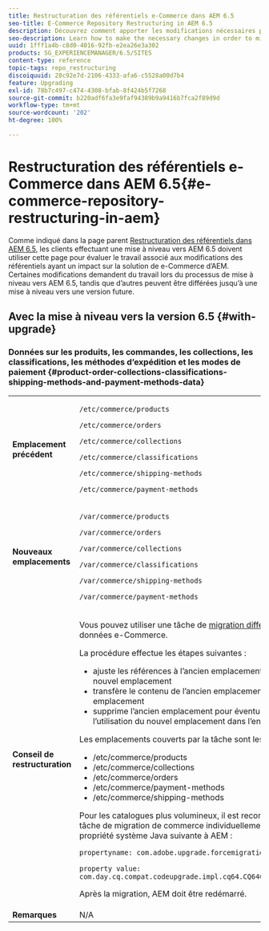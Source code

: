 ```yaml
---
title: Restructuration des référentiels e-Commerce dans AEM 6.5
seo-title: E-Commerce Repository Restructuring in AEM 6.5
description: Découvrez comment apporter les modifications nécessaires pour migrer vers la nouvelle structure de référentiel dans AEM 6.5 pour e-Commerce.
seo-description: Learn how to make the necessary changes in order to migrate to the new repository structure in AEM 6.5 for E-Commerce.
uuid: 1fff1a4b-c8d0-4016-92fb-e2ea26e3a302
products: SG_EXPERIENCEMANAGER/6.5/SITES
content-type: reference
topic-tags: repo_restructuring
discoiquuid: 28c92e7d-2106-4333-afa6-c5528a00d7b4
feature: Upgrading
exl-id: 78b7c497-c474-4308-bfab-8f424b5f7268
source-git-commit: b220adf6fa3e9faf94389b9a9416b7fca2f89d9d
workflow-type: tm+mt
source-wordcount: '202'
ht-degree: 100%

---
```


# Restructuration des référentiels e-Commerce dans AEM 6.5{#e-commerce-repository-restructuring-in-aem}

Comme indiqué dans la page parent [Restructuration des référentiels dans AEM 6.5](/help/sites-deploying/repository-restructuring.md), les clients effectuant une mise à niveau vers AEM 6.5 doivent utiliser cette page pour évaluer le travail associé aux modifications des référentiels ayant un impact sur la solution de e-Commerce d’AEM. Certaines modifications demandent du travail lors du processus de mise à niveau vers AEM 6.5, tandis que d’autres peuvent être différées jusqu’à une mise à niveau vers une version future.

## Avec la mise à niveau vers la version 6.5 {#with-upgrade}

### Données sur les produits, les commandes, les collections, les classifications, les méthodes d’expédition et les modes de paiement {#product-order-collections-classifications-shipping-methods-and-payment-methods-data}

<table>
 <tbody>
  <tr>
   <td><strong>Emplacement précédent</strong></td>
   <td><p><code>/etc/commerce/products</code></p> <p><code>/etc/commerce/orders</code></p> <p><code>/etc/commerce/collections</code></p> <p><code>/etc/commerce/classifications</code></p> <p><code>/etc/commerce/shipping-methods</code></p> <p><code>/etc/commerce/payment-methods</code></p> </td>
  </tr>
  <tr>
   <td><strong>Nouveaux emplacements</strong></td>
   <td><p><code>/var/commerce/products</code></p> <p><code>/var/commerce/orders</code></p> <p><code>/var/commerce/collections</code></p> <p><code>/var/commerce/classifications</code></p> <p><code>/var/commerce/shipping-methods</code></p> <p><code>/var/commerce/payment-methods</code></p> </td>
  </tr>
  <tr>
   <td><strong>Conseil de restructuration</strong></td>
   <td><p>Vous pouvez utiliser une tâche de <a href="/help/sites-deploying/lazy-content-migration.md" target="_blank">migration différée</a> pour migrer les données e-Commerce.</p> <p>La procédure effectue les étapes suivantes :</p>
    <ul>
     <li>ajuste les références à l’ancien emplacement pour pointer vers le nouvel emplacement</li>
     <li>transfère le contenu de l’ancien emplacement vers le nouvel emplacement</li>
     <li>supprime l’ancien emplacement pour éventuellement activer l’utilisation du nouvel emplacement dans l’ensemble du système</li>
    </ul> <p>Les emplacements couverts par la tâche sont les suivants :</p>
    <ul>
     <li>/etc/commerce/products</li>
     <li>/etc/commerce/collections<br /> </li>
     <li>/etc/commerce/orders<br /> </li>
     <li>/etc/commerce/payment-methods<br /> </li>
     <li>/etc/commerce/shipping-methods<br /> </li>
    </ul> <p>Pour les catalogues plus volumineux, il est recommandé d’exécuter la tâche de migration de commerce individuellement en transmettant la propriété système Java suivante à AEM :</p> <p><code>propertyname: com.adobe.upgrade.forcemigration</code></p> <p><code>property value: com.day.cq.compat.codeupgrade.impl.cq64.CQ64CommerceMigrationTask</code></p> <p>Après la migration, AEM doit être redémarré.</p> </td>
  </tr>
  <tr>
   <td><strong>Remarques</strong></td>
   <td>N/A<br /> </td>
  </tr>
 </tbody>
</table>
